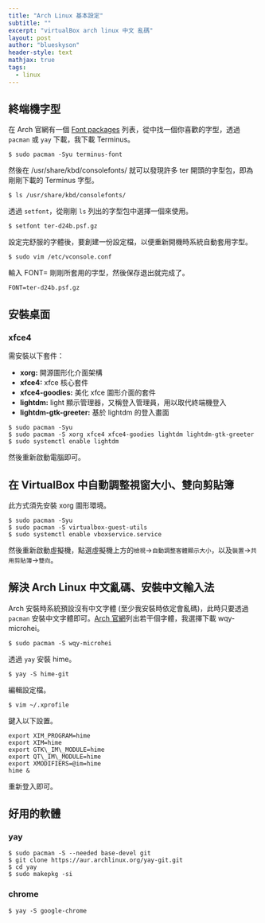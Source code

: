 ```yaml
---
title: "Arch Linux 基本設定"
subtitle: ""
excerpt: "virtualBox arch linux 中文 亂碼"
layout: post
author: "blueskyson"
header-style: text
mathjax: true
tags:
  - linux
---
```


## 終端機字型

在 Arch 官網有一個 [Font packages](https://wiki.archlinux.org/title/fonts#Font_packages) 列表，從中找一個你喜歡的字型，透過 `pacman` 或 `yay` 下載，我下載 Terminus。

```non
$ sudo pacman -Syu terminus-font
```

然後在 /usr/share/kbd/consolefonts/ 就可以發現許多 ter 開頭的字型包，即為剛剛下載的 Terminus 字型。

```non
$ ls /usr/share/kbd/consolefonts/
```

透過 `setfont`，從剛剛 `ls` 列出的字型包中選擇一個來使用。

```non
$ setfont ter-d24b.psf.gz
```

設定完舒服的字體後，要創建一份設定檔，以便重新開機時系統自動套用字型。

```non
$ sudo vim /etc/vconsole.conf
```

輸入 FONT= 剛剛所套用的字型，然後保存退出就完成了。

```non
FONT=ter-d24b.psf.gz
```

## 安裝桌面

### xfce4

需安裝以下套件：

- **xorg:** 開源圖形化介面架構
- **xfce4:** xfce 核心套件
- **xfce4-goodies:** 美化 xfce 圖形介面的套件
- **lightdm:** light 顯示管理器，又稱登入管理員，用以取代終端機登入
- **lightdm-gtk-greeter:** 基於 lightdm 的登入畫面

```non
$ sudo pacman -Syu
$ sudo pacman -S xorg xfce4 xfce4-goodies lightdm lightdm-gtk-greeter
$ sudo systemctl enable lightdm
```

然後重新啟動電腦即可。

## 在 VirtualBox 中自動調整視窗大小、雙向剪貼簿

此方式須先安裝 xorg 圖形環境。

```non
$ sudo pacman -Syu
$ sudo pacman -S virtualbox-guest-utils
$ sudo systemctl enable vboxservice.service
```

然後重新啟動虛擬機，點選虛擬機上方的`檢視`->`自動調整客體顯示大小`，以及`裝置`->`共用剪貼簿`->`雙向`。

## 解決 Arch Linux 中文亂碼、安裝中文輸入法

Arch 安裝時系統預設沒有中文字體 (至少我安裝時依定會亂碼)，此時只要透過 `pacman` 安裝中文字體即可。[Arch 官網](https://wiki.archlinux.org/title/Localization_(%E6%AD%A3%E9%AB%94%E4%B8%AD%E6%96%87)/Traditional_Chinese_(%E6%AD%A3%E9%AB%94%E4%B8%AD%E6%96%87)#%E4%B8%AD%E6%96%87%E5%AD%97%E9%AB%94)列出若干個字體，我選擇下載 wqy-microhei。

```non
$ sudo pacman -S wqy-microhei
```

透過 `yay` 安裝 hime。

```non
$ yay -S hime-git
```

編輯設定檔。

```non
$ vim ~/.xprofile
```

鍵入以下設置。

```non
export XIM_PROGRAM=hime
export XIM=hime
export GTK\_IM\_MODULE=hime
export QT\_IM\_MODULE=hime
export XMODIFIERS=@im=hime
hime &
```

重新登入即可。

## 好用的軟體

### yay

```non
$ sudo pacman -S --needed base-devel git
$ git clone https://aur.archlinux.org/yay-git.git
$ cd yay
$ sudo makepkg -si
```

### chrome

```non
$ yay -S google-chrome
```